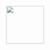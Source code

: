 <a href="URL_REDIRECT" target="blank"><img align="center" src="https://media.discordapp.net/attachments/844727892671987722/946784351398535178/png-clipart-c-logo-the-c-programming-language-computer-icons-computer-programming-source-code-programming-miscellaneous-template-removebg-preview_3.png" height="100" /></a>
